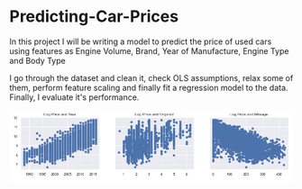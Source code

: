 # Predicting-Car-Prices
In this project I will be writing a model to predict the price of used cars using features as Engine Volume, Brand, Year of Manufacture, Engine Type and Body Type

I go through the dataset and clean it, check  OLS assumptions, relax some of them, perform feature scaling and finally fit a regression model to the data.
Finally, I evaluate it's performance.


<img src='https://github.com/ErnestAsena/Predicting-Car-Prices/blob/main/Images/Screenshot%202021-11-10%20at%2012.45.28.png'>
